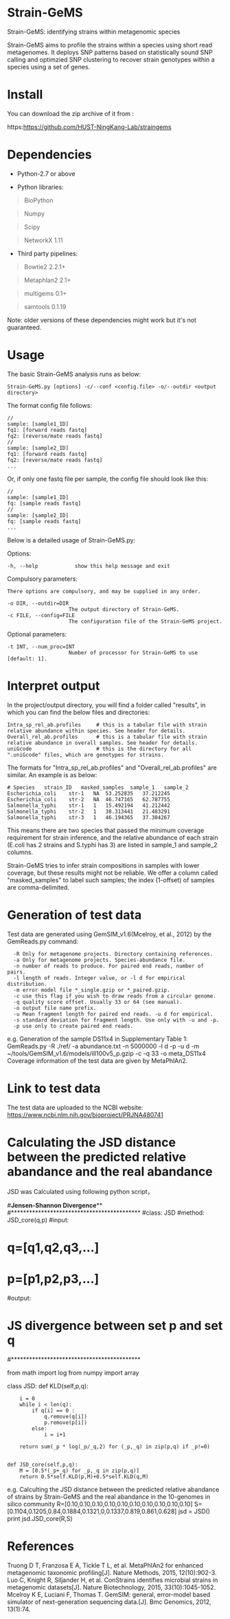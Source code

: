 Strain-GeMS
===========

Strain-GeMS: identifying strains within metagenomic species

Strain-GeMS aims to profile the strains within a species using short read metagenomes.
It deploys SNP patterns based on statistically sound SNP calling and optimzied SNP clustering 
to recover strain genotypes within a species using a set of genes.




Install
===========

You can download the zip archive of it from : 

https:https://github.com/HUST-NingKang-Lab/straingems
	
Dependencies
============

* Python-2.7 or above

+ Python libraries:

>BioPython

>Numpy 

>Scipy

>NetworkX 1.11
  
+ Third party pipelines:  

>Bowtie2 2.2.1+

>Metaphlan2 2.1+

>multigems 0.1+

>samtools 0.1.19

Note: older versions of these dependencies might work but it's not guaranteed.



Usage
===========

The basic Strain-GeMS analysis runs as below:

    Strain-GeMS.py [options] -c/--conf <config.file> -o/--outdir <output directory>

The format config file follows:

    //
    sample: [sample1_ID]
    fq1: [forward reads fastq]
    fq2: [reverse/mate reads fastq]
    //
    sample: [sample2_ID]
    fq1: [forward reads fastq]
    fq2: [reverse/mate reads fastq]
    ...
 
Or, if only one fastq file per sample, the config file should look like this:
    
    //
    sample: [sample1_ID]
    fq: [sample reads fastq]
    //
    sample: [sample2_ID]
    fq: [sample reads fastq]
    ...

 
Below is a detailed usage of Strain-GeMS.py:
  
  Options:
  
    -h, --help            show this help message and exit

  Compulsory parameters:
    
    There options are compulsory, and may be supplied in any order.

    -o DIR, --outdir=DIR
                        The output directory of Strain-GeMS.
    -c FILE, --config=FILE
                        The configuration file of the Strain-GeMS project.

  Optional parameters:
  
    -t INT, --num_proc=INT
                        Number of processor for Strain-GeMS to use [default: 1].



Interpret output
===========

In the project/output directory, you will find a folder called "results", in which you can find the below files and directories:

    Intra_sp_rel_ab.profiles     # this is a tabular file with strain relative abundance within species. See header for details.
    Overall_rel_ab.profiles      # this is a tabular file with strain relative abundance in overall samples. See header for details.
    uniGcode                     # this is the directory for all ".uniGcode" files, which are genotypes for strains.
    
The formats for "Intra_sp_rel_ab.profiles" and "Overall_rel_ab.profiles" are similar. An example is as below:
    
    # Species	strain_ID	masked_samples	sample_1   sample_2
    Escherichia_coli	str-1	NA	53.252835   37.212245
    Escherichia_coli	str-2	NA	46.747165   62.787755
    Salmonella_typhi    str-1   1   15.492194   41.212442
    Salmonella_typhi    str-2   1   38.313441   21.483291
    Salmonella_typhi    str-3   1   46.194365   37.304267
    
This means there are two species that passed the minimum coverage requirement for strain inference, and the relative abundance of each strain (E.coli has 2 strains and S.typhi has 3) are listed in sample_1 and sample_2 columns.

Strain-GeMS tries to infer strain compositions in samples with lower coverage, but these results might not be reliable. We offer a column called "masked_samples" to label such samples; the index (1-offset) of samples are comma-delimited.
 


 
 
Generation of test data
===========

Test data are generated using GemSIM_v1.6(Mcelroy, et al., 2012) by the GemReads.py command:

      -R Only for metagenome projects. Directory containing references.
      -a Only for metagenome projects. Species-abundance file.
      -n number of reads to produce. For paired end reads, number of pairs.
      -l length of reads. Integer value, or -l d for empirical distribution.
      -m error model file *_single.gzip or *_paired.gzip.
      -c use this flag if you wish to draw reads from a circular genome.
      -q quality score offset. Usually 33 or 64 (see manual).
      -o output file name prefix.
      -u Mean fragment length for paired end reads. -u d for empirical.
      -s standard deviation for fragment length. Use only with -u and -p.
      -p use only to create paired end reads.
	  
e.g. Generation of the sample DS11x4 in Supplementary Table 1:
	GemReads.py  -R ./ref/ -a abundance.txt  -n 5000000 -l d -p -u d -m ~/tools/GemSIM_v1.6/models/ill100v5_p.gzip -c -q 33 -o meta_DS11x4
Coverage information of the test data are given by MetaPhlAn2.


Link to test data
===========

The test data are uploaded to the NCBI website:
https://www.ncbi.nlm.nih.gov/bioproject/PRJNA480741


Calculating the JSD distance between the predicted relative abandance and the real abandance
===========
JSD was Calculated using following python script，

#********Jensen-Shannon Divergence**********         
#*******************************************
#class: JSD
#method: JSD_core(q,p)
#input:
#   q=[q1,q2,q3,...]
#   p=[p1,p2,p3,...]
#output:
#    JS divergence between set p and set q
#*******************************************

from math import log
from numpy import array

class JSD:
    def KLD(self,p,q):

        i = 0
        while i < len(q):
            if q[i] == 0 :
                q.remove(q[i])
                p.remove(p[i])
            else:
                i = i+1

        return sum(_p * log(_p/_q,2) for (_p,_q) in zip(p,q) if _p!=0)


    def JSD_core(self,p,q):
        M = [0.5*(_p+_q) for _p,_q in zip(p,q)]
        return 0.5*self.KLD(p,M)+0.5*self.KLD(q,M)
		
e.g. Calculting the JSD distance between the predicted relative abandance of strains by Strain-GeMS and the real abandance in the 10-genomes in silico community
	R=[0.10,0.10,0.10,0.10,0.10,0.10,0.10,0.10,0.10,0.10]
	S=[0.1104,0.1205,0.84,0.1884,0.1321,0,0.1337,0.819,0.861,0.628]
	jsd = JSD()
	print jsd.JSD_core(R,S)

	
References
===========
Truong D T, Franzosa E A, Tickle T L, et al. MetaPhlAn2 for enhanced metagenomic taxonomic profiling[J]. Nature Methods, 2015, 12(10):902-3.
Luo C, Knight R, Siljander H, et al. ConStrains identifies microbial strains in metagenomic datasets[J]. Nature Biotechnology, 2015, 33(10):1045-1052.
Mcelroy K E, Luciani F, Thomas T. GemSIM: general, error-model based simulator of next-generation sequencing data.[J]. Bmc Genomics, 2012, 13(1):74.
 